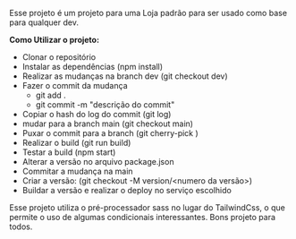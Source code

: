 Esse projeto é um projeto para uma Loja padrão para ser usado como base para qualquer dev.

**Como Utilizar o projeto:**

 - Clonar o repositório
 - Instalar as dependências (npm install)
 - Realizar as mudanças na branch dev (git checkout dev)
 - Fazer o commit da mudança 
    - git add .
    - git commit -m "descrição do commit"
 - Copiar o hash do log do commit (git log)
 - mudar para a branch main (git checkout main)
 - Puxar o commit para a branch (git cherry-pick <colar a hash do log>)
 - Realizar o build (git run build)
 - Testar a build (npm start)
 - Alterar a versão no arquivo package.json
 - Commitar a mudança na main
 - Criar a versão: (git checkout -M version/<numero da versão>)
 - Buildar a versão e realizar o deploy no serviço escolhido

 Esse projeto utiliza o pré-processador sass no lugar do TailwindCss, o que permite o uso de algumas condicionais interessantes. Bons projeto para todos.